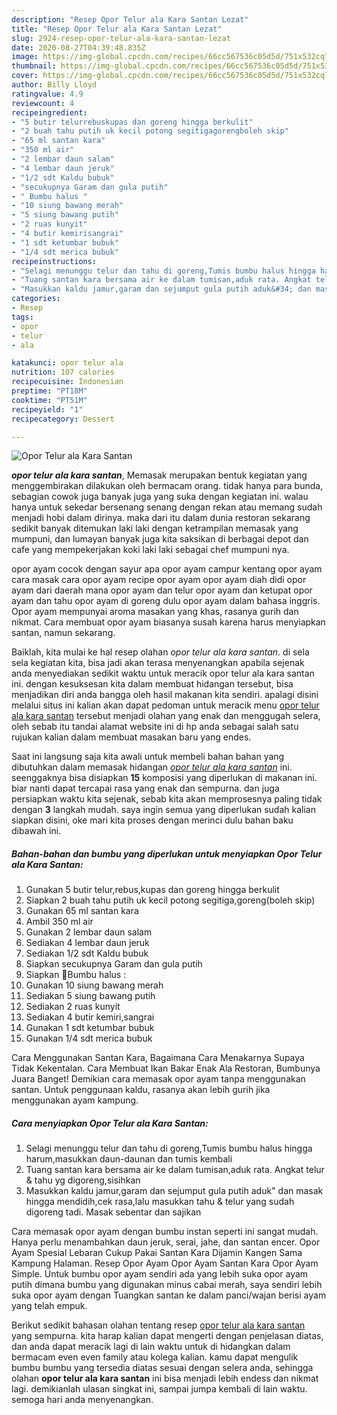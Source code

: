 ```yaml
---
description: "Resep Opor Telur ala Kara Santan Lezat"
title: "Resep Opor Telur ala Kara Santan Lezat"
slug: 2924-resep-opor-telur-ala-kara-santan-lezat
date: 2020-08-27T04:39:48.835Z
image: https://img-global.cpcdn.com/recipes/66cc567536c05d5d/751x532cq70/opor-telur-ala-kara-santan-foto-resep-utama.jpg
thumbnail: https://img-global.cpcdn.com/recipes/66cc567536c05d5d/751x532cq70/opor-telur-ala-kara-santan-foto-resep-utama.jpg
cover: https://img-global.cpcdn.com/recipes/66cc567536c05d5d/751x532cq70/opor-telur-ala-kara-santan-foto-resep-utama.jpg
author: Billy Lloyd
ratingvalue: 4.9
reviewcount: 4
recipeingredient:
- "5 butir telurrebuskupas dan goreng hingga berkulit"
- "2 buah tahu putih uk kecil potong segitigagorengboleh skip"
- "65 ml santan kara"
- "350 ml air"
- "2 lembar daun salam"
- "4 lembar daun jeruk"
- "1/2 sdt Kaldu bubuk"
- "secukupnya Garam dan gula putih"
- " Bumbu halus "
- "10 siung bawang merah"
- "5 siung bawang putih"
- "2 ruas kunyit"
- "4 butir kemirisangrai"
- "1 sdt ketumbar bubuk"
- "1/4 sdt merica bubuk"
recipeinstructions:
- "Selagi menunggu telur dan tahu di goreng,Tumis bumbu halus hingga harum,masukkan daun-daunan dan tumis kembali"
- "Tuang santan kara bersama air ke dalam tumisan,aduk rata. Angkat telur &amp; tahu yg digoreng,sisihkan"
- "Masukkan kaldu jamur,garam dan sejumput gula putih aduk&#34; dan masak hingga mendidih,cek rasa,lalu masukkan tahu &amp; telur yang sudah digoreng tadi. Masak sebentar dan sajikan"
categories:
- Resep
tags:
- opor
- telur
- ala

katakunci: opor telur ala 
nutrition: 107 calories
recipecuisine: Indonesian
preptime: "PT18M"
cooktime: "PT51M"
recipeyield: "1"
recipecategory: Dessert

---
```



![Opor Telur ala Kara Santan](https://img-global.cpcdn.com/recipes/66cc567536c05d5d/751x532cq70/opor-telur-ala-kara-santan-foto-resep-utama.jpg)

<b><i>opor telur ala kara santan</i></b>, Memasak merupakan bentuk kegiatan yang menggembirakan dilakukan oleh bermacam orang. tidak hanya para bunda, sebagian cowok juga banyak juga yang suka dengan kegiatan ini. walau hanya untuk sekedar bersenang senang dengan rekan atau memang sudah menjadi hobi dalam dirinya. maka dari itu dalam dunia restoran sekarang sedikit banyak ditemukan laki laki dengan ketrampilan memasak yang mumpuni, dan lumayan banyak juga kita saksikan di berbagai depot dan cafe yang mempekerjakan koki laki laki sebagai chef mumpuni nya.

opor ayam cocok dengan sayur apa opor ayam campur kentang opor ayam cara masak cara opor ayam recipe opor ayam opor ayam diah didi opor ayam dari daerah mana opor ayam dan telur opor ayam dan ketupat opor ayam dan tahu opor ayam di goreng dulu opor ayam dalam bahasa inggris. Opor ayam mempunyai aroma masakan yang khas, rasanya gurih dan nikmat. Cara membuat opor ayam biasanya susah karena harus menyiapkan santan, namun sekarang.

Baiklah, kita mulai ke hal resep olahan <i>opor telur ala kara santan</i>. di sela sela kegiatan kita, bisa jadi akan terasa menyenangkan apabila sejenak anda menyediakan sedikit waktu untuk meracik opor telur ala kara santan ini. dengan kesuksesan kita dalam membuat hidangan tersebut, bisa menjadikan diri anda bangga oleh hasil makanan kita sendiri. apalagi disini melalui situs ini kalian akan dapat pedoman untuk meracik menu <u>opor telur ala kara santan</u> tersebut menjadi olahan yang enak dan menggugah selera, oleh sebab itu tandai alamat website ini di hp anda sebagai salah satu rujukan kalian dalam membuat masakan baru yang endes.


Saat ini langsung saja kita awali untuk membeli bahan bahan yang dibutuhkan dalam memasak hidangan <u><i>opor telur ala kara santan</i></u> ini. seenggaknya bisa disiapkan <b>15</b> komposisi yang diperlukan di makanan ini. biar nanti dapat tercapai rasa yang enak dan sempurna. dan juga persiapkan waktu kita sejenak, sebab kita akan memprosesnya paling tidak dengan <b>3</b> langkah mudah. saya ingin semua yang diperlukan sudah kalian siapkan disini, oke mari kita proses dengan merinci dulu bahan baku dibawah ini.

<!--inarticleads1-->

##### Bahan-bahan dan bumbu yang diperlukan untuk menyiapkan Opor Telur ala Kara Santan:

1. Gunakan 5 butir telur,rebus,kupas dan goreng hingga berkulit
1. Siapkan 2 buah tahu putih uk kecil potong segitiga,goreng(boleh skip)
1. Gunakan 65 ml santan kara
1. Ambil 350 ml air
1. Gunakan 2 lembar daun salam
1. Sediakan 4 lembar daun jeruk
1. Sediakan 1/2 sdt Kaldu bubuk
1. Siapkan secukupnya Garam dan gula putih
1. Siapkan  🥚Bumbu halus :
1. Gunakan 10 siung bawang merah
1. Sediakan 5 siung bawang putih
1. Sediakan 2 ruas kunyit
1. Sediakan 4 butir kemiri,sangrai
1. Gunakan 1 sdt ketumbar bubuk
1. Gunakan 1/4 sdt merica bubuk


Cara Menggunakan Santan Kara, Bagaimana Cara Menakarnya Supaya Tidak Kekentalan. Cara Membuat Ikan Bakar Enak Ala Restoran, Bumbunya Juara Banget! Demikian cara memasak opor ayam tanpa menggunakan santan. Untuk penggunaan kaldu, rasanya akan lebih gurih jika menggunakan ayam kampung. 

<!--inarticleads2-->

##### Cara menyiapkan Opor Telur ala Kara Santan:

1. Selagi menunggu telur dan tahu di goreng,Tumis bumbu halus hingga harum,masukkan daun-daunan dan tumis kembali
1. Tuang santan kara bersama air ke dalam tumisan,aduk rata. Angkat telur &amp; tahu yg digoreng,sisihkan
1. Masukkan kaldu jamur,garam dan sejumput gula putih aduk&#34; dan masak hingga mendidih,cek rasa,lalu masukkan tahu &amp; telur yang sudah digoreng tadi. Masak sebentar dan sajikan


Cara memasak opor ayam dengan bumbu instan seperti ini sangat mudah. Hanya perlu menambahkan daun jeruk, serai, jahe, dan santan encer. Opor Ayam Spesial Lebaran Cukup Pakai Santan Kara Dijamin Kangen Sama Kampung Halaman. Resep Opor Ayam Opor Ayam Santan Kara Opor Ayam Simple. Untuk bumbu opor ayam sendiri ada yang lebih suka opor ayam putih dimana bumbu yang digunakan minus cabai merah, saya sendiri lebih suka opor ayam dengan Tuangkan santan ke dalam panci/wajan berisi ayam yang telah empuk. 

Berikut sedikit bahasan olahan tentang resep <u>opor telur ala kara santan</u> yang sempurna. kita harap kalian dapat mengerti dengan penjelasan diatas, dan anda dapat meracik lagi di lain waktu untuk di hidangkan dalam bermacam even even family atau kolega kalian. kamu dapat mengulik bumbu bumbu yang tersedia diatas sesuai dengan selera anda, sehingga olahan <b>opor telur ala kara santan</b> ini bisa menjadi lebih endess dan nikmat lagi. demikianlah ulasan singkat ini, sampai jumpa kembali di lain waktu. semoga hari anda menyenangkan.
